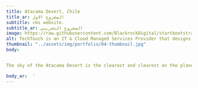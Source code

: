 ```yaml
---
title: Atacama Desert, Chile
title_ar: المشروع الاول
subtitle: cms website.
subtitle_ar: المشروع التجريبي
image: https://raw.githubusercontent.com/BlackrockDigital/startbootstrap-agency/master/src/assets/img/portfolio/01-full.jpg
alt: TechTouch is an IT & Cloud Managed Services Provider that designs, implements and supports solutions for businesses
thumbnail: "../assets/img/portfolio/04-thumbnail.jpg"
body:


The sky of the Atacama Desert is the clearest and clearest on the planet! It is the world's number one destination for stargazing, Chile's Atacama Desert is the driest on Earth, which means that clouds are not present, so even without a telescope, you will get wonderful views of the night sky that will take your breath away.

body_ar:  '
---
```

